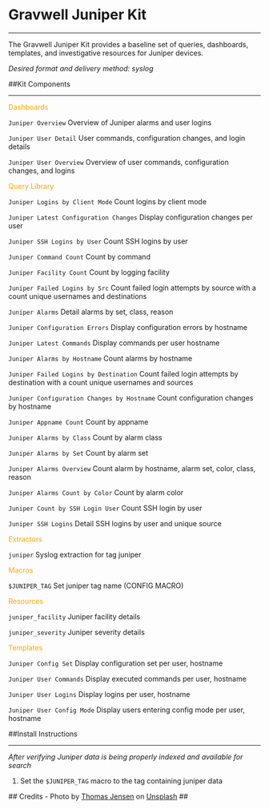# Gravwell Juniper Kit
****

The Gravwell Juniper Kit provides a baseline set of queries, dashboards, templates, and investigative resources for Juniper devices.

*Desired format and delivery method: syslog*

##Kit Components
****

<font color="orange">Dashboards</font>

`Juniper Overview` Overview of Juniper alarms and user logins

`Juniper User Detail` User commands, configuration changes, and login details 

`Juniper User Overview` Overview of user commands, configuration changes, and logins

<font color="orange">Query Library</font>

`Juniper Logins by Client Mode` Count logins by client mode

`Juniper Latest Configuration Changes` Display configuration changes per user

`Juniper SSH Logins by User` Count SSH logins by user

`Juniper Command Count` Count by command

`Juniper Facility Count` Count by logging facility

`Juniper Failed Logins by Src` Count failed login attempts by source with a count unique usernames and destinations

`Juniper Alarms` Detail alarms by set, class, reason

`Juniper Configuration Errors` Display configuration errors by hostname

`Juniper Latest Commands` Display commands per user hostname

`Juniper Alarms by Hostname` Count alarms by hostname

`Juniper Failed Logins by Destination` Count failed login attempts by destination with a count unique usernames and sources

`Juniper Configuration Changes by Hostname` Count configuration changes by hostname

`Juniper Appname Count` Count by appname

`Juniper Alarms by Class` Count by alarm class

`Juniper Alarms by Set` Count by alarm set

`Juniper Alarms Overview` Count alarm by hostname, alarm set, color, class, reason

`Juniper Alarms Count by Color` Count by alarm color

`Juniper Count by SSH Login User` Count SSH login by user

`Juniper SSH Logins` Detail SSH logins by user and unique source

<font color="orange">Extractors</font>

`juniper` Syslog extraction for tag juniper

<font color="orange">Macros</font>

`$JUNIPER_TAG` Set juniper tag name (CONFIG MACRO)

<font color="orange">Resources</font>

`juniper_facility` Juniper facility details

`juniper_severity` Juniper severity details

<font color="orange">Templates</font>

`Juniper Config Set` Display configuration set per user, hostname

`Juniper User Commands` Display executed commands per user, hostname

`Juniper User Logins` Display logins per user, hostname

`Juniper User Config Mode` Display users entering config mode per user, hostname

##Install Instructions
****

*After verifying Juniper data is being properly indexed and available for search*

1. Set the `$JUNIPER_TAG` macro to the tag containing juniper data


\#\# Credits - Photo by [Thomas Jensen](https://unsplash.com/@thomasjsn "https://unsplash.com/@thomasjsn") on [Unsplash](https://unsplash.com "https://unsplash.com") \#\#
